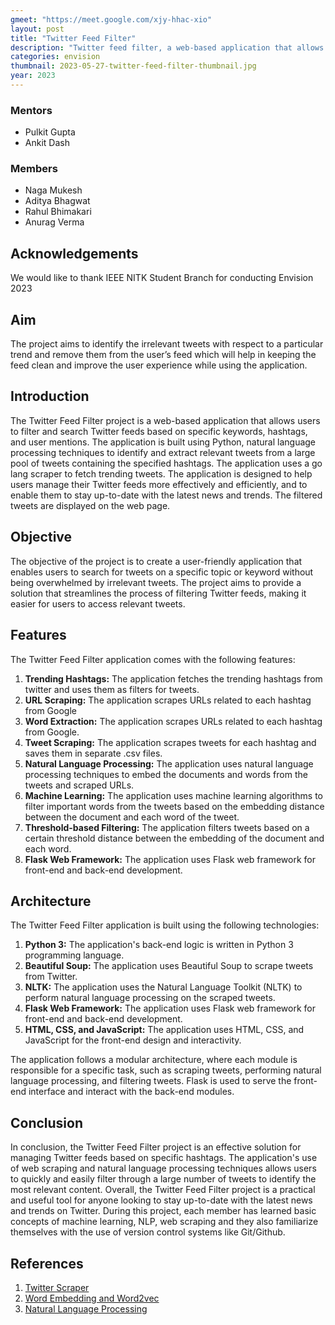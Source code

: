 ```yaml
---
gmeet: "https://meet.google.com/xjy-hhac-xio"
layout: post
title: "Twitter Feed Filter"
description: "Twitter feed filter, a web-based application that allows users to filter irrelevant tweets making their feed clean which in turn improves the user experience while using the application."
categories: envision
thumbnail: 2023-05-27-twitter-feed-filter-thumbnail.jpg
year: 2023
---
```


### Mentors

- Pulkit Gupta
- Ankit Dash 

### Members

- Naga Mukesh
- Aditya Bhagwat
- Rahul Bhimakari
- Anurag Verma

## Acknowledgements

We would like to thank IEEE NITK Student Branch for conducting Envision 2023

## Aim
The project aims to identify the irrelevant tweets with respect to a particular trend and remove them from the user’s feed which will help in keeping the feed clean and improve the user experience while using the application.

## Introduction
The Twitter Feed Filter project is a web-based application that allows users to filter and search Twitter feeds based on specific keywords, hashtags, and user mentions. The application is built using Python, natural language processing techniques to identify and extract relevant tweets from a large pool of tweets containing the specified hashtags. The application uses a go lang scraper to fetch trending tweets. The application is designed to help users manage their Twitter feeds more effectively and efficiently, and to enable them to stay up-to-date with the latest news and trends. The filtered tweets are displayed on the web page.

## Objective
The objective of the project is to create a user-friendly application that enables users to search for tweets on a specific topic or keyword without being overwhelmed by irrelevant tweets. The project aims to provide a solution that streamlines the process of filtering Twitter feeds, making it easier for users to access relevant tweets.

## Features
The Twitter Feed Filter application comes with the following features:
1. **Trending Hashtags:** The application fetches the trending hashtags from twitter and uses them as filters for tweets.
2. **URL Scraping:** The application scrapes URLs related to each hashtag from Google
3. **Word Extraction:** The application scrapes URLs related to each hashtag from Google.
4. **Tweet Scraping:** The application scrapes tweets for each hashtag and saves them in separate .csv files.
5. **Natural Language Processing:** The application uses natural language processing techniques to embed the documents and words from the tweets and scraped URLs.
6. **Machine Learning:** The application uses machine learning algorithms to filter important words from the tweets based on the embedding distance between the document and each word of the tweet.
7. **Threshold-based Filtering:** The application filters tweets based on a certain threshold distance between the embedding of the document and each word.
8. **Flask Web Framework:** The application uses Flask web framework for front-end and back-end development.

## Architecture
The Twitter Feed Filter application is built using the following technologies:

1. **Python 3:** The application's back-end logic is written in Python 3 programming language.
2. **Beautiful Soup:** The application uses Beautiful Soup to scrape tweets from Twitter.
3. **NLTK:** The application uses the Natural Language Toolkit (NLTK) to perform natural language processing on the scraped tweets.
4. **Flask Web Framework:** The application uses Flask web framework for front-end and back-end development.
5. **HTML, CSS, and JavaScript:** The application uses HTML, CSS, and JavaScript for the front-end design and interactivity.

The application follows a modular architecture, where each module is responsible for a specific task, such as scraping tweets, performing natural language processing, and filtering tweets. Flask is used to serve the front-end interface and interact with the back-end modules.



## Conclusion

In conclusion, the Twitter Feed Filter project is an effective solution for managing Twitter feeds based on specific hashtags. The application's use of web scraping and natural language processing techniques allows users to quickly and easily filter through a large number of tweets to identify the most relevant content. Overall, the Twitter Feed Filter project is a practical and useful tool for anyone looking to stay up-to-date with the latest news and trends on Twitter.
During this project, each member has learned basic concepts of machine learning, NLP, web scraping and they also familiarize themselves with the use of version control systems like Git/Github.

## References

1. [Twitter Scraper](https://github.com/n0madic/twitter-scraper)
2. [Word Embedding and Word2vec](https://towardsdatascience.com/introduction-to-word-embedding-and-word2vec-652d0c2060fa)
3. [Natural Language Processing](https://youtube.com/playlist?list=PLZoTAELRMXVNNrHSKv36Lr3_156yCo6Nn)